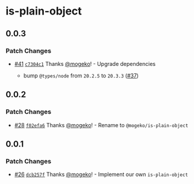 # is-plain-object

## 0.0.3

### Patch Changes

- [#41](https://github.com/mogeko/movisea/pull/41) [`c7304c1`](https://github.com/mogeko/movisea/commit/c7304c10629a443c00465c41e1d32ca1c4de9774) Thanks [@mogeko](https://github.com/mogeko)! - Upgrade dependencies

  - bump `@types/node` from `20.2.5` to `20.3.3` ([#37](https://github.com/mogeko/movisea/pull/37))

## 0.0.2

### Patch Changes

- [#28](https://github.com/mogeko/movisea/pull/28) [`f02efa6`](https://github.com/mogeko/movisea/commit/f02efa69403ef02284b49ff0e0e7b050a9b4c99c) Thanks [@mogeko](https://github.com/mogeko)! - Rename to `@mogeko/is-plain-object`

## 0.0.1

### Patch Changes

- [#26](https://github.com/mogeko/movisea/pull/26) [`dcb257f`](https://github.com/mogeko/movisea/commit/dcb257fb5deec590631f3874c1e319d15b8345e1) Thanks [@mogeko](https://github.com/mogeko)! - Implement our own `is-plain-object`
